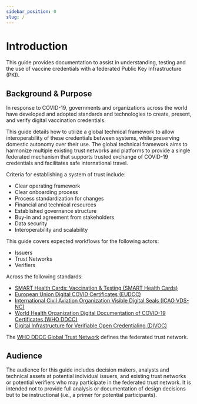 ```yaml
---
sidebar_position: 0
slug: /
---
```


# Introduction

This guide provides documentation to assist in understanding, testing and the use of vaccine credentials with a federated Public Key Infrastructure (PKI).

## Background & Purpose

In response to COVID-19, governments and organizations across the world have
developed and adopted standards and technologies to create, present, and verify
digital vaccination credentials.

This guide details how to utilize a global
technical framework to allow interoperability of these credentials between
systems, while preserving domestic autonomy over their use. The global technical
framework aims to harmonize multiple existing trust networks and platforms to
provide a single federated mechanism that supports trusted exchange of
COVID-19 credentials and facilitates safe international travel.

Criteria for establishing a system of trust include: 
*	Clear operating framework 
*	Clear onboarding process 
*	Process standardization for changes 
*	Financial and technical resources 
*	Established governance structure 
*	Buy-in and agreement from stakeholders 
*	Data security 
*	Interoperability and scalability 

This guide covers expected workflows for the following actors:
* Issuers
* Trust Networks
* Verifiers

Across the following standards:
* [SMART Health Cards: Vaccination & Testing (SMART Health Cards)](https://build.fhir.org/ig/HL7/fhir-shc-vaccination-ig/)
* [European Union Digital COVID Certificates (EUDCC)](https://health.ec.europa.eu/publications/technical-specifications-eu-digital-covid-certificates-volumes-1-5_en)
* [International Civil Aviation Organization Visible Digital Seals (ICAO VDS-NC)](https://www.icao.int/Security/FAL/TRIP/PublishingImages/Pages/Publications/Guidelines%20-%20VDS%20for%20Travel-Related%20Public%20Health%20Proofs.pdf)
* [World Health Organization Digital Documentation of COVID-19 Certificates (WHO DDCC)](https://worldhealthorganization.github.io/ddcc/content_profiles.html)
* [Digital Infrastructure for Verifiable Open Credentialing (DIVOC)](https://divoc.egov.org.in/)

The [WHO DDCC Global Trust Network](https://github.com/WorldHealthOrganization/ddcc-trust/blob/main/TrustListSpecification.md) defines the federated trust network.

## Audience

The audience for this guide includes decision makers, analysts and technical assets at potential individual issuers,
and existing trust networks or potential verifiers who may participate in the federated
trust network. It is intended not to provide full analysis or documentation of design decisions but to be instructional (i.e., a primer for potential
participants).
